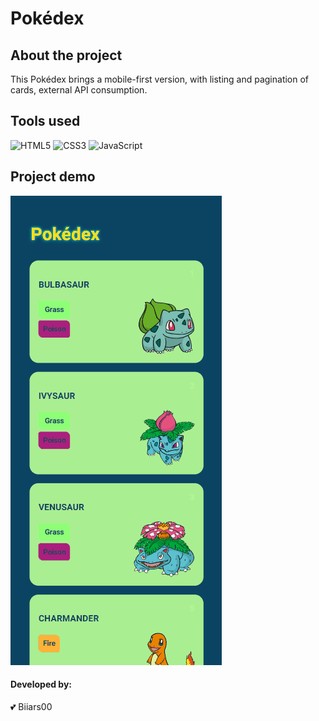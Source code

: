# Pokédex

## About the project

This Pokédex brings a mobile-first version, with listing and pagination of cards, 
external API consumption.

## Tools used

![HTML5](https://img.shields.io/badge/HTML-320032?style=flat&logo=html5&logoColor=orange)
![CSS3](https://img.shields.io/badge/CSS3-320032?style=flat&logo=css3&logoColor=blue)
![JavaScript](https://img.shields.io/badge/JavaScript-320032?style=flat&logo=javascript&logoColor=yellow)

## Project demo

<img src="src\img\pokedex.gif">

#### Developed by:
💕 Biiars00